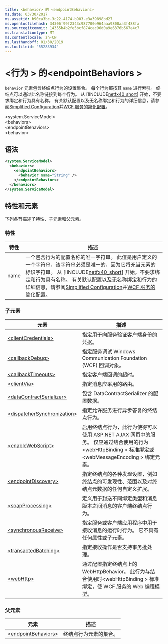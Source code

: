 ```yaml
---
title: <behavior> 的 <endpointBehaviors>
ms.date: 03/30/2017
ms.assetid: b90ca3bc-3c22-4174-b903-e3a39898bd27
ms.openlocfilehash: 34306f99f2343c987700e964aaa9800aa3f488fa
ms.sourcegitcommit: 14355b4b2fe5bcf874cac96d0a9e6376b567e4c7
ms.translationtype: MT
ms.contentlocale: zh-CN
ms.lasthandoff: 01/30/2019
ms.locfileid: "55283934"
---
```

# <a name="behavior-of-endpointbehaviors"></a>\<行为 > 的\<endpointBehaviors >
`behavior` 元素包含终结点行为的设置集合。 每个行为都按其 `name` 进行索引。 终结点可以通过此名称链接到每个行为。 从 [!INCLUDE[netfx40_short](../../../../../includes/netfx40-short-md.md)] 开始，不要求绑定和行为具有名称。 有关默认配置以及无名称绑定和行为的详细信息，请参阅[Simplified Configuration](../../../../../docs/framework/wcf/simplified-configuration.md)并[WCF 服务的简化配置](../../../../../docs/framework/wcf/samples/simplified-configuration-for-wcf-services.md)。  
  
 \<system.ServiceModel>  
\<behaviors>  
\<endpointBehaviors>  
\<behavior>  
  
## <a name="syntax"></a>语法  
  
```xml  
<system.ServiceModel>
  <behaviors>
    <endpointBehaviors>
      <behavior name="String" />
    </endpointBehaviors>
  </behaviors>
</system.ServiceModel>
```  
  
## <a name="attributes-and-elements"></a>特性和元素  
 下列各节描述了特性、子元素和父元素。  
  
### <a name="attributes"></a>特性  
  
|特性|描述|  
|---------------|-----------------|  
|name|一个包含行为的配置名称的唯一字符串。 此值是用户定义的一个字符串，该字符串必须是唯一的，因为它将充当元素的标识字符串。 从 [!INCLUDE[netfx40_short](../../../../../includes/netfx40-short-md.md)] 开始，不要求绑定和行为具有名称。 有关默认配置以及无名称绑定和行为的详细信息，请参阅[Simplified Configuration](../../../../../docs/framework/wcf/simplified-configuration.md)并[WCF 服务的简化配置](../../../../../docs/framework/wcf/samples/simplified-configuration-for-wcf-services.md)。|  
  
### <a name="child-elements"></a>子元素  
  
|元素|描述|  
|-------------|-----------------|  
|[\<clientCredentials>](../../../../../docs/framework/configure-apps/file-schema/wcf/clientcredentials.md)|指定用于向服务验证客户端身份的凭据。|  
|[\<callbackDebug>](../../../../../docs/framework/configure-apps/file-schema/wcf/callbackdebug.md)|指定服务调试 Windows Communication Foundation (WCF) 回调对象。|  
|[\<callbackTimeouts>](../../../../../docs/framework/configure-apps/file-schema/wcf/callbacktimeouts.md)|指定客户端回调的超时。|  
|[\<clientVia>](../../../../../docs/framework/configure-apps/file-schema/wcf/clientvia.md)|指定消息应采用的路由。|  
|[\<dataContractSerializer>](../../../../../docs/framework/configure-apps/file-schema/wcf/datacontractserializer.md)|包含 DataContractSerializer 的配置数据。|  
|[\<dispatcherSynchronization>](../../../../../docs/framework/configure-apps/file-schema/wcf/dispatchersynchronization.md)|指定允许服务进行异步答复的终结点行为。|  
|[\<enableWebScript>](../../../../../docs/framework/configure-apps/file-schema/wcf/enablewebscript.md)|启用终结点行为，此行为使得可以使用 ASP.NET AJAX 网页中的服务。 仅应通过结合使用的行为\<webHttpBinding > 标准绑定或\<webMessageEncoding > 绑定元素。|  
|[\<endpointDiscovery>](../../../../../docs/framework/configure-apps/file-schema/wcf/endpointdiscovery.md)|指定终结点的各种发现设置，例如终结点的可发现性、范围以及对终结点元数据的任何自定义扩展。|  
|[\<soapProcessing>](../../../../../docs/framework/configure-apps/file-schema/wcf/soapprocessing.md)|定义用于封送不同绑定类型和消息版本之间消息的客户端终结点行为。|  
|[\<synchronousReceive>](../../../../../docs/framework/configure-apps/file-schema/wcf/synchronousreceive-element.md)|指定服务或客户端应用程序中用于接收消息的运行时行为。 它不具有任何属性或子元素。|  
|[\<transactedBatching>](../../../../../docs/framework/configure-apps/file-schema/wcf/transactedbatching.md)|指定接收操作是否支持事务批处理。|  
|[\<webHttp>](../../../../../docs/framework/configure-apps/file-schema/wcf/webhttp.md)|通过配置指定终结点上的 WebHttpBehavior。 此行为与结合使用时\<webHttpBinding > 标准绑定，使 WCF 服务的 Web 编程模型。|  
  
### <a name="parent-elements"></a>父元素  
  
|元素|描述|  
|-------------|-----------------|  
|[\<endpointBehaviors>](../../../../../docs/framework/configure-apps/file-schema/wcf/endpointbehaviors.md)|终结点行为元素的集合。|
